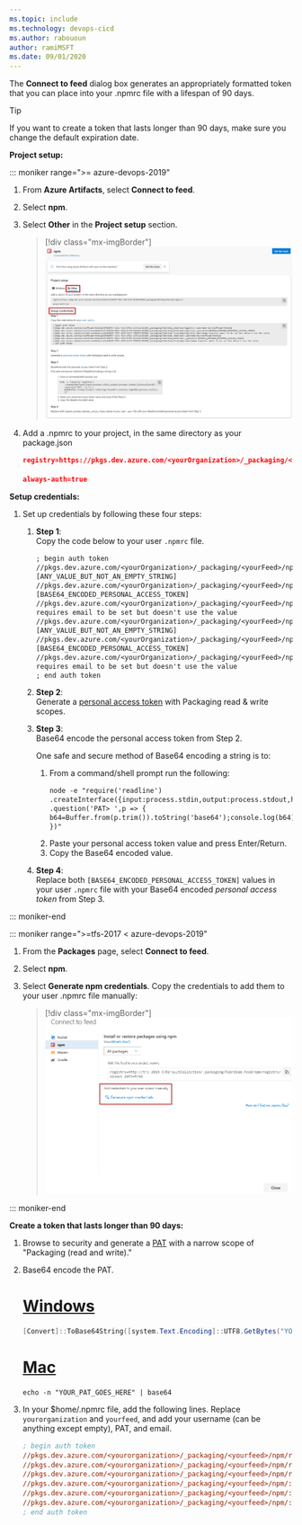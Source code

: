 ```yaml
---
ms.topic: include
ms.technology: devops-cicd
ms.author: rabououn
author: ramiMSFT
ms.date: 09/01/2020
---
```


The **Connect to feed** dialog box generates an appropriately formatted token that you can place into your .npmrc file with a lifespan of 90 days.

> [!TIP]
> If you want to create a token that lasts longer than 90 days, make sure you change the default expiration date.

**Project setup:**

::: moniker range=">= azure-devops-2019"

1. From **Azure Artifacts**, select **Connect to feed**.

1. Select **npm**.

1. Select **Other** in the **Project setup** section.

   > [!div class="mx-imgBorder"] 
   > ![Connect to feed from Azure Artifacts Linux/Mac credentials](../../media/connect-to-feed-npm-creds-azure-devops-newnav.png)

1. Add a .npmrc to your project, in the same directory as your package.json

    ```JSON
    registry=https://pkgs.dev.azure.com/<yourOrganization>/_packaging/<yourFeed>/npm/registry/
    
    always-auth=true
    ```

**Setup credentials:**

1. Set up credentials by following these four steps:

    1. **Step 1**:  
        Copy the code below to your user `.npmrc` file.

        ```
        ; begin auth token
        //pkgs.dev.azure.com/<yourOrganization>/_packaging/<yourFeed>/npm/registry/:username=[ANY_VALUE_BUT_NOT_AN_EMPTY_STRING]
        //pkgs.dev.azure.com/<yourOrganization>/_packaging/<yourFeed>/npm/registry/:_password=[BASE64_ENCODED_PERSONAL_ACCESS_TOKEN]
        //pkgs.dev.azure.com/<yourOrganization>/_packaging/<yourFeed>/npm/registry/:email=npm requires email to be set but doesn't use the value
        //pkgs.dev.azure.com/<yourOrganization>/_packaging/<yourFeed>/npm/:username=[ANY_VALUE_BUT_NOT_AN_EMPTY_STRING]
        //pkgs.dev.azure.com/<yourOrganization>/_packaging/<yourFeed>/npm/:_password=[BASE64_ENCODED_PERSONAL_ACCESS_TOKEN]
        //pkgs.dev.azure.com/<yourOrganization>/_packaging/<yourFeed>/npm/:email=npm requires email to be set but doesn't use the value
        ; end auth token
        ```

    2. **Step 2**:  
        Generate a [personal access token](/azure/devops/organizations/accounts/use-personal-access-tokens-to-authenticate) with Packaging read & write scopes.

    3. **Step 3**:  
        Base64 encode the personal access token from Step 2.

        One safe and secure method of Base64 encoding a string is to:

        1. From a command/shell prompt run the following:
            ```
            node -e "require('readline') .createInterface({input:process.stdin,output:process.stdout,historySize:0}) .question('PAT> ',p => { b64=Buffer.from(p.trim()).toString('base64');console.log(b64);process.exit(); })"
            ```
        2. Paste your personal access token value and press Enter/Return.
        3. Copy the Base64 encoded value.

    4. **Step 4**:  
        Replace both `[BASE64_ENCODED_PERSONAL_ACCESS_TOKEN]` values in your user `.npmrc` file with your Base64 encoded _personal access token_ from Step 3.

::: moniker-end

::: moniker range=">=tfs-2017 < azure-devops-2019"

1. From the **Packages** page, select **Connect to feed**.

2. Select **npm**.

3. Select **Generate npm credentials**. Copy the credentials to add them to your user .npmrc file manually:
    > [!div class="mx-imgBorder"] 
    >![Connect to npm feed TFS2018](../../media/tfs2018-connect-to-npm-feed.png)

::: moniker-end

<a id="tokenpast90"></a>

**Create a token that lasts longer than 90 days:**

1. Browse to security and generate a [PAT](../../../organizations/accounts/use-personal-access-tokens-to-authenticate.md) with a narrow scope of "Packaging (read and write)."

2. Base64 encode the PAT.

    # [Windows](#tab/windows)
    ```powershell
    [Convert]::ToBase64String([system.Text.Encoding]::UTF8.GetBytes("YOUR_PAT_GOES_HERE"))
    ```

    # [Mac](#tab/mac)
    ```
    echo -n "YOUR_PAT_GOES_HERE" | base64
    ```

3. In your $home/.npmrc file, add the following lines. Replace `yourorganization` and `yourfeed`, and add your username (can be anything except empty), PAT, and email.

    ```ini
    ; begin auth token
    //pkgs.dev.azure.com/<yourorganization>/_packaging/<yourfeed>/npm/registry/:username=[ANY_VALUE_BUT_NOT_EMPTY_STRING]
    //pkgs.dev.azure.com/<yourorganization>/_packaging/<yourfeed>/npm/registry/:_password=[BASE64_ENCODED_PERSONAL_ACCESS_TOKEN]
    //pkgs.dev.azure.com/<yourorganization>/_packaging/<yourfeed>/npm/registry/:email=[NPM REQUIRES EMAIL TO BE SET BUT DOES NOT USE THE VALUE]
    //pkgs.dev.azure.com/<yourorganization>/_packaging/<yourfeed>/npm/:username=[ANY_VALUE_BUT_NOT_EMPTY_STRING]
    //pkgs.dev.azure.com/<yourorganization>/_packaging/<yourfeed>/npm/:_password=[BASE64_ENCODED_PERSONAL_ACCESS_TOKEN]
    //pkgs.dev.azure.com/<yourorganization>/_packaging/<yourfeed>/npm/:email=[NPM REQUIRES EMAIL TO BE SET BUT DOES NOT USE THE VALUE]
    ; end auth token
    ```
